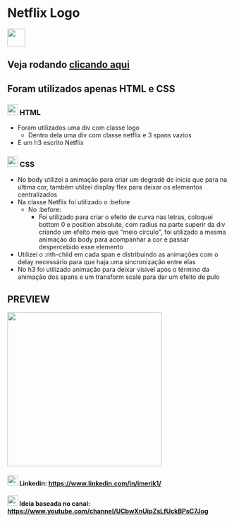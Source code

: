 # Netflix Logo 
<img src="https://www.rvtecnologia.com.br/wp-content/uploads/2014/11/Netflix-Logo.png" height="40px">

## Veja rodando <a href="https://imerik1.github.io/netflix-logo/">clicando aqui</a>

## Foram utilizados apenas HTML e CSS

### <img src="https://upload.wikimedia.org/wikipedia/commons/thumb/6/61/HTML5_logo_and_wordmark.svg/1200px-HTML5_logo_and_wordmark.svg.png" width="24px"> HTML
 - Foram utilizados uma div com classe logo
   - Dentro dela uma div com classe netflix e 3 spans vazios
 - E um h3 escrito Netflix


### <img src="https://dmw.cuiaba.br/wp-content/uploads/2020/06/CSS.3.png" width="24px"> CSS
  - No body utilizei a animação para criar um degradê de inicia que para na última cor, também utilzei display flex para deixar os elementos centralizados
  - Na classe Netflix foi utilizado o :before
    - No :before:
      - Foi utilizado para criar o efeito de curva nas letras, coloquei bottom 0 e position absolute, com radius na parte superir da div criando um efeito meio que "meio circulo", foi utilizado a mesma animação do body para acompanhar a cor e passar despercebido esse elemento
  - Utilizei o :nth-child em cada span e distribuindo as animações com o delay necessário para que haja uma sincronização entre elas
  - No h3 foi utilizado animação para deixar visivel após o término da animação dos spans e um transform scale para dar um efeito de pulo
  
  
 ## PREVIEW
  <img src="https://media.giphy.com/media/ALeCfdEwxgRiVBJ1S6/giphy.gif" width="350px">
  
 #### <img src="https://nepa.com/wp-content/uploads/2017/09/linkedin-logo.png" width="24px" height="24px"> Linkedin: https://www.linkedin.com/in/imerik1/
 #### <img src="https://www.iconninja.com/files/593/806/539/play-youtube-icon.svg" width="24px" height="24px"> Ideia baseada no canal: https://www.youtube.com/channel/UCbwXnUipZsLfUckBPsC7Jog
